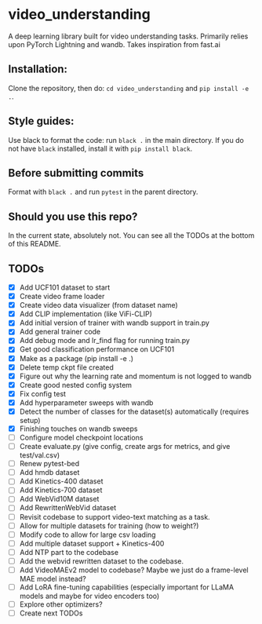 # video_understanding
A deep learning library built for video understanding tasks.  Primarily relies upon PyTorch Lightning and wandb.  Takes inspiration from fast.ai 

## Installation:
Clone the repository, then do: `cd video_understanding` and `pip install -e .`.

## Style guides:
Use black to format the code: run `black .` in the main directory.  If you do not have `black` installed, install it with `pip install black`.

## Before submitting commits
Format with `black .` and run `pytest` in the parent directory.

## Should you use this repo?
In the current state, absolutely not.  You can see all the TODOs at the bottom of this README.

## TODOs
- [x] Add UCF101 dataset to start
- [x] Create video frame loader
- [x] Create video data visualizer (from dataset name)
- [x] Add CLIP implementation (like ViFi-CLIP)
- [x] Add initial version of trainer with wandb support in train.py
- [x] Add general trainer code
- [x] Add debug mode and lr_find flag for running train.py
- [x] Get good classification performance on UCF101
- [x] Make as a package (pip install -e .)
- [x] Delete temp ckpt file created
- [x] Figure out why the learning rate and momentum is not logged to wandb
- [x] Create good nested config system
- [x] Fix config test
- [x] Add hyperparameter sweeps with wandb
- [x] Detect the number of classes for the dataset(s) automatically (requires setup)
- [x] Finishing touches on wandb sweeps
- [ ] Configure model checkpoint locations
- [ ] Create evaluate.py (give config, create args for metrics, and give test/val.csv)
- [ ] Renew pytest-bed
- [ ] Add hmdb dataset
- [ ] Add Kinetics-400 dataset
- [ ] Add Kinetics-700 dataset
- [ ] Add WebVid10M dataset
- [ ] Add RewrittenWebVid dataset
- [ ] Revisit codebase to support video-text matching as a task.
- [ ] Allow for multiple datasets for training (how to weight?)
- [ ] Modify code to allow for large csv loading
- [ ] Add multiple dataset support + Kinetics-400
- [ ] Add NTP part to the codebase
- [ ] Add the webvid rewritten dataset to the codebase.
- [ ] Add VideoMAEv2 model to codebase? Maybe we just do a frame-level MAE model instead?
- [ ] Add LoRA fine-tuning capabilities (especially important for LLaMA models and maybe for video encoders too)
- [ ] Explore other optimizers?
- [ ] Create next TODOs
